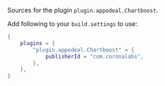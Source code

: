 Sources for the plugin `plugin.appodeal.Chartboost`.

Add following to your `build.settings` to use:
```lua
{
    plugins = {
        "plugin.appodeal.Chartboost" = {
            publisherId = "com.coronalabs",
        },
    },
}
```
